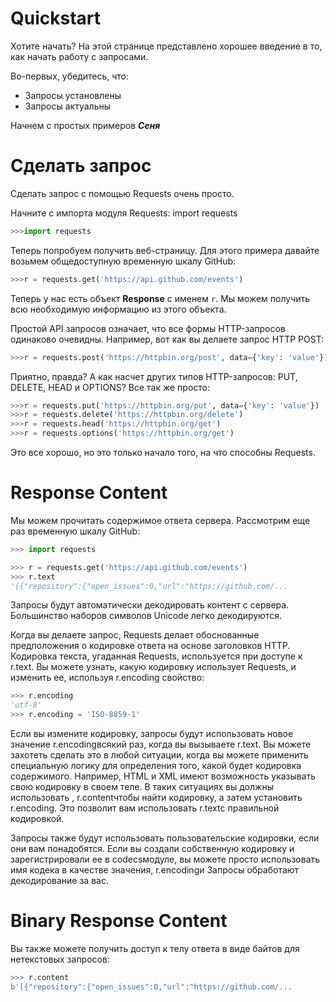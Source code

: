 # Quickstart

Хотите начать? На этой странице представлено хорошее введение в то, как начать работу с запросами.

Во-первых, убедитесь, что:

+ Запросы установлены
+ Запросы актуальны

Начнем с простых примеров _**Сеня**_

# Сделать запрос

Сделать запрос с помощью Requests очень просто.

Начните с импорта модуля Requests: import requests

```python
>>>import requests
```

Теперь попробуем получить веб-страницу. Для этого примера давайте возьмем общедоступную временную шкалу GitHub:

```python
>>>r = requests.get('https://api.github.com/events') 
```

Теперь у нас есть объект **Response** с именем `r`. Мы можем получить всю необходимую информацию из этого объекта.

Простой API запросов означает, что все формы HTTP-запросов одинаково очевидны. Например, вот как вы делаете запрос HTTP POST:

```python
>>>r = requests.post('https://httpbin.org/post', data={'key': 'value'}) 
```

Приятно, правда? А как насчет других типов HTTP-запросов: PUT, DELETE, HEAD и OPTIONS? Все так же просто:

```python
>>>r = requests.put('https://httpbin.org/put', data={'key': 'value'}) 
>>>r = requests.delete('https://httpbin.org/delete') 
>>>r = requests.head('https://httpbin.org/get') 
>>>r = requests.options('https://httpbin.org/get')
```

Это все хорошо, но это только начало того, на что способны Requests.

# Response Content

Мы можем прочитать содержимое ответа сервера. Рассмотрим еще раз временную шкалу GitHub:

```python
>>> import requests

>>> r = requests.get('https://api.github.com/events')
>>> r.text
'[{"repository":{"open_issues":0,"url":"https://github.com/...
```

Запросы будут автоматически декодировать контент с сервера. Большинство наборов символов Unicode легко декодируются.

Когда вы делаете запрос, Requests делает обоснованные предположения о кодировке ответа на основе заголовков HTTP. Кодировка текста, угаданная Requests, используется при доступе к r.text. Вы можете узнать, какую кодировку использует Requests, и изменить ее, используя r.encoding свойство:

```python
>>> r.encoding
'utf-8'
>>> r.encoding = 'ISO-8859-1'
```
Если вы измените кодировку, запросы будут использовать новое значение r.encodingвсякий раз, когда вы вызываете r.text. Вы можете захотеть сделать это в любой ситуации, когда вы можете применить специальную логику для определения того, какой будет кодировка содержимого. Например, HTML и XML имеют возможность указывать свою кодировку в своем теле. В таких ситуациях вы должны использовать , r.contentчтобы найти кодировку, а затем установить r.encoding. Это позволит вам использовать r.textс правильной кодировкой.

Запросы также будут использовать пользовательские кодировки, если они вам понадобятся. Если вы создали собственную кодировку и зарегистрировали ее в codecsмодуле, вы можете просто использовать имя кодека в качестве значения, r.encodingи Запросы обработают декодирование за вас.
# Binary Response Content
Вы также можете получить доступ к телу ответа в виде байтов для нетекстовых запросов:

```python
>>> r.content
b'[{"repository":{"open_issues":0,"url":"https://github.com/...
```
